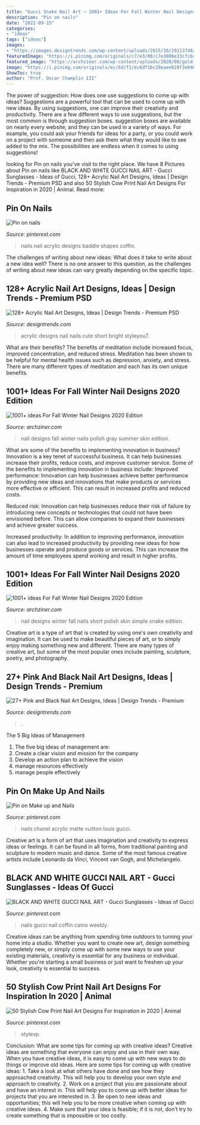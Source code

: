 ```yaml
---
title: "Gucci Snake Nail Art ~ 1001+ Ideas For Fall Winter Nail Designs 2020 Edition"
description: "Pin on nails"
date: "2022-09-15"
categories:
- "ideas"
tags: ["ideas"]
images:
- "https://images.designtrends.com/wp-content/uploads/2015/10/29113748/Acrylic-Nail-Designs29.jpg"
featuredImage: "https://i.pinimg.com/originals/c7/e3/00/c7e3006e33cfcba178e0677b1ec89e93.jpg"
featured_image: "https://archziner.com/wp-content/uploads/2020/08/gold-decorations-on-top-of-transperant-nail-polish-on-short-squoval-nails-simple-nail-designs.jpg"
image: "https://i.pinimg.com/originals/ec/6d/f1/ec6df1bc20eaee828f3e040b3d912d20.jpg"
ShowToc: true
author: "Prof. Oscar Champlin III"
---
```



The power of suggestion: How does one use suggestions to come up with ideas?
Suggestions are a powerful tool that can be used to come up with new ideas. By using suggestions, one can improve their creativity and productivity. There are a few different ways to use suggestions, but the most common is through suggestion boxes. suggestion boxes are available on nearly every website, and they can be used in a variety of ways. For example, you could ask your friends for ideas for a party, or you could work on a project with someone and then ask them what they would like to see added to the mix. The possibilities are endless when it comes to using suggestions!

	

		
looking for Pin on nails you've visit to the right place. We have 8 Pictures about Pin on nails like BLACK AND WHITE GUCCI NAIL ART - Gucci Sunglasses - Ideas of Gucci, 128+ Acrylic Nail Art Designs, Ideas | Design Trends - Premium PSD and also 50 Stylish Cow Print Nail Art Designs For Inspiration in 2020 | Animal. Read more:
		
    
## Pin On Nails

<img loading=lazy src="https://i.pinimg.com/originals/c7/e3/00/c7e3006e33cfcba178e0677b1ec89e93.jpg" onerror="this.onerror=null;this.src='https://tse2.mm.bing.net/th?id=OIP.3lsiMkKTqnEhfShV44NmtwHaJl&amp;pid=15.1';" alt="Pin on nails">

_Source: pinterest.com_

>nails nail acrylic designs baddie shapes coffin. 

	

The challenges of writing about new ideas: What does it take to write about a new idea well?
There is no one answer to this question, as the challenges of writing about new ideas can vary greatly depending on the specific topic.

    
## 128+ Acrylic Nail Art Designs, Ideas | Design Trends - Premium PSD

<img loading=lazy src="https://images.designtrends.com/wp-content/uploads/2015/10/29113748/Acrylic-Nail-Designs29.jpg" onerror="this.onerror=null;this.src='https://tse1.mm.bing.net/th?id=OIP.FQIZ1DZ8j_mL3U7MmTvBxAHaHa&amp;pid=15.1';" alt="128+ Acrylic Nail Art Designs, Ideas | Design Trends - Premium PSD">

_Source: designtrends.com_

>acrylic designs nail nails cute short bright styleyou7. 

	

What are their benefits?
The benefits of meditation include increased focus, improved concentration, and reduced stress. Meditation has been shown to be helpful for mental health issues such as depression, anxiety, and stress. There are many different types of meditation and each has its own unique benefits.

    
## 1001+ Ideas For Fall Winter Nail Designs 2020 Edition

<img loading=lazy src="https://archziner.com/wp-content/uploads/2020/08/gray-metallic-nail-polish-with-raindrop-decorations-on-each-finger-summer-nail-designs-medium-length-almond-nails.jpg" onerror="this.onerror=null;this.src='https://tse1.mm.bing.net/th?id=OIP.kHiHPGhOOv_r2_ed-RI-5wHaMW&amp;pid=15.1';" alt="1001+ ideas For Fall Winter Nail Designs 2020 Edition">

_Source: archziner.com_

>nail designs fall winter nails polish gray summer skin edition. 

	

What are some of the benefits to implementing innovation in business?
Innovation is a key tenet of successful business. It can help businesses increase their profits, reduce costs, and improve customer service. Some of the benefits to implementing innovation in business include: 
Improved performance: Innovation can help businesses achieve better performance by providing new ideas and innovations that make products or services more effective or efficient. This can result in increased profits and reduced costs. 

Reduced risk: Innovation can help businesses reduce their risk of failure by introducing new concepts or technologies that could not have been envisioned before. This can allow companies to expand their businesses and achieve greater success. 

Increased productivity: In addition to improving performance, innovation can also lead to increased productivity by providing new ideas for how businesses operate and produce goods or services. This can increase the amount of time employees spend working and result in higher profits.

    
## 1001+ Ideas For Fall Winter Nail Designs 2020 Edition

<img loading=lazy src="https://archziner.com/wp-content/uploads/2020/08/gold-decorations-on-top-of-transperant-nail-polish-on-short-squoval-nails-simple-nail-designs.jpg" onerror="this.onerror=null;this.src='https://tse1.mm.bing.net/th?id=OIP.2aDzqixAYg-mGAVx-a_3CwHaLk&amp;pid=15.1';" alt="1001+ ideas For Fall Winter Nail Designs 2020 Edition">

_Source: archziner.com_

>nail designs winter fall nails short polish skin simple snake edition. 

	

Creative art is a type of art that is created by using one's own creativity and imagination. It can be used to make beautiful pieces of art, or to simply enjoy making something new and different. There are many types of creative art, but some of the most popular ones include painting, sculpture, poetry, and photography.

    
## 27+ Pink And Black Nail Art Designs, Ideas | Design Trends - Premium

<img loading=lazy src="https://images.designtrends.com/wp-content/uploads/2016/03/24104325/Funky-Nail-Designs.jpg" onerror="this.onerror=null;this.src='https://tse1.mm.bing.net/th?id=OIP.xxbLq7HlNn3gekm_TV0vQwHaHa&amp;pid=15.1';" alt="27+ Pink and Black Nail Art Designs, Ideas | Design Trends - Premium">

_Source: designtrends.com_

>. 

	

The 5 Big Ideas of Management
1. The five big ideas of management are: 
1. Create a clear vision and mission for the company 
2. Develop an action plan to achieve the vision 
3. manage resources effectively 
4. manage people effectively 

    
## Pin On Make Up And Nails

<img loading=lazy src="https://i.pinimg.com/originals/ec/6d/f1/ec6df1bc20eaee828f3e040b3d912d20.jpg" onerror="this.onerror=null;this.src='https://tse2.mm.bing.net/th?id=OIP.HUyIIkAxq7cO6yWgR0yDpgHaJ4&amp;pid=15.1';" alt="Pin on Make up and Nails">

_Source: pinterest.com_

>nails chanel acrylic matte vuitton louis gucci. 

	

Creative art is a form of art that uses imagination and creativity to express ideas or feelings. It can be found in all forms, from traditional painting and sculpture to modern music and dance. Some of the most famous creative artists include Leonardo da Vinci, Vincent van Gogh, and Michelangelo.

    
## BLACK AND WHITE GUCCI NAIL ART - Gucci Sunglasses - Ideas Of Gucci

<img loading=lazy src="https://i.pinimg.com/736x/f9/e9/c9/f9e9c99f1b19a2c1364addf64f02aa11.jpg" onerror="this.onerror=null;this.src='https://tse1.mm.bing.net/th?id=OIP.kxKfCAFoK4GMHLBhZf_SIAHaJQ&amp;pid=15.1';" alt="BLACK AND WHITE GUCCI NAIL ART - Gucci Sunglasses - Ideas of Gucci">

_Source: pinterest.com_

>nails gucci nail coffin camo weebly. 

	

Creative ideas can be anything from spending time outdoors to turning your home into a studio. Whether you want to create new art, design something completely new, or simply come up with some new ways to use your existing materials, creativity is essential for any business or individual. Whether you're starting a small business or just want to freshen up your look, creativity is essential to success.

    
## 50 Stylish Cow Print Nail Art Designs For Inspiration In 2020 | Animal

<img loading=lazy src="https://i.pinimg.com/originals/21/11/55/211155141e4ea26d6f30ea0bd3ad97b8.jpg" onerror="this.onerror=null;this.src='https://tse3.mm.bing.net/th?id=OIP.giB5D0xUqRo4WVgrdJqvSAHaJ_&amp;pid=15.1';" alt="50 Stylish Cow Print Nail Art Designs For Inspiration in 2020 | Animal">

_Source: pinterest.com_

>stylevp. 

	

Conclusion: What are some tips for coming up with creative ideas?
Creative ideas are something that everyone can enjoy and use in their own way. When you have creative ideas, it is easy to come up with new ways to do things or improve old ideas. Here are some tips for coming up with creative ideas: 1. Take a look at what others have done and see how they approached creativity. This will help you to develop your own style and approach to creativity. 2. Work on a project that you are passionate about and have an interest in. This will help you to come up with better ideas for projects that you are interested in. 3. Be open to new ideas and opportunities; this will help you to be more creative when coming up with creative ideas. 4. Make sure that your idea is feasible; if it is not, don’t try to create something that is impossible or too costly. 
